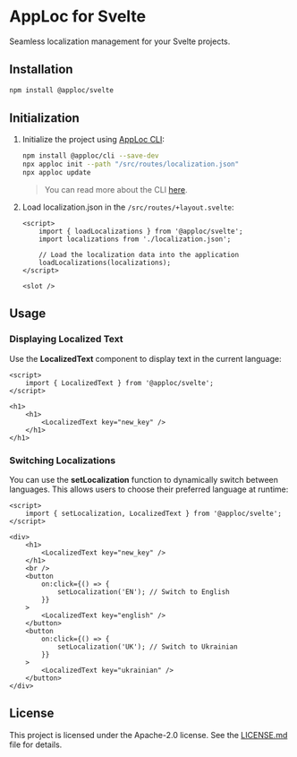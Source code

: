 # AppLoc for Svelte

Seamless localization management for your Svelte projects.

## Installation

```bash
npm install @apploc/svelte
```

## Initialization

1.  Initialize the project using [AppLoc CLI](https://www.npmjs.com/package/@apploc/cli):

    ```bash
    npm install @apploc/cli --save-dev
    npx apploc init --path "/src/routes/localization.json"
    npx apploc update
    ```

    > You can read more about the CLI [here](https://github.com/apploc-dev/cli#readme).

2.  Load localization.json in the <code>/src/routes/+layout.svelte</code>:

    ```svelte
    <script>
        import { loadLocalizations } from '@apploc/svelte';
        import localizations from './localization.json';

        // Load the localization data into the application
        loadLocalizations(localizations);
    </script>

    <slot />
    ```

## Usage

### Displaying Localized Text

Use the **LocalizedText** component to display text in the current language:

```svelte
<script>
    import { LocalizedText } from '@apploc/svelte';
</script>

<h1>
    <h1>
        <LocalizedText key="new_key" />
    </h1>
</h1>
```

### Switching Localizations

You can use the **setLocalization** function to dynamically switch between languages. This allows users to choose their preferred language at runtime:

```svelte
<script>
    import { setLocalization, LocalizedText } from '@apploc/svelte';
</script>

<div>
    <h1>
        <LocalizedText key="new_key" />
    </h1>
    <br />
    <button
        on:click={() => {
            setLocalization('EN'); // Switch to English
        }}
    >
        <LocalizedText key="english" />
    </button>
    <button
        on:click={() => {
            setLocalization('UK'); // Switch to Ukrainian
        }}
    >
        <LocalizedText key="ukrainian" />
    </button>
</div>
```

## License

This project is licensed under the Apache-2.0 license. See the [LICENSE.md](LICENSE.md) file for details.
